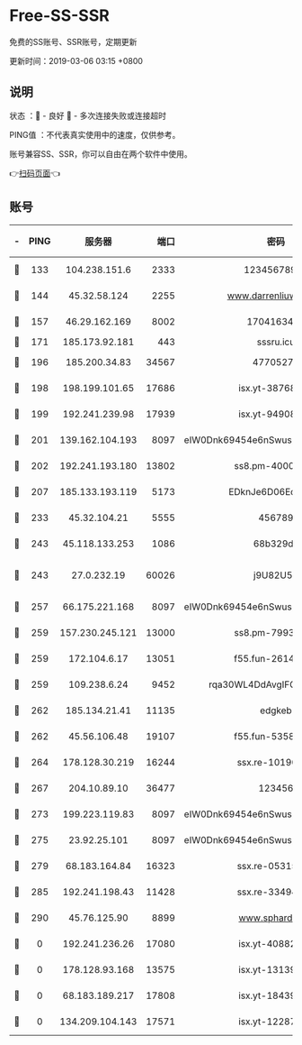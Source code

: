 # Free-SS-SSR

免费的SS账号、SSR账号，定期更新

更新时间：2019-03-06 03:15 +0800

## 说明

状态     ：🙂 - 良好 🙁 - 多次连接失败或连接超时

PING值   ：不代表真实使用中的速度，仅供参考。

账号兼容SS、SSR，你可以自由在两个软件中使用。

👉[扫码页面](https://liesauer.github.io/free-ss-ssr.github.io/)👈

## 账号

|-|PING|服务器|端口|密码|加密方式|区域|
|:----:|:----:|:-----:|-----:|:----:|:----:|:----:|
|🙂|133|104.238.151.6|2333|12345678900|aes-256-cfb|JP|
|🙂|144|45.32.58.124|2255|www.darrenliuwei.com|aes-256-cfb|JP|
|🙂|157|46.29.162.169|8002|1704163453|aes-256-cfb|RU|
|🙂|171|185.173.92.181|443|sssru.icu|rc4-md5|RU|
|🙂|196|185.200.34.83|34567|47705279|aes-256-cfb|US|
|🙂|198|198.199.101.65|17686|isx.yt-38768454|aes-256-cfb|US|
|🙂|199|192.241.239.98|17939|isx.yt-94908149|aes-256-cfb|US|
|🙂|201|139.162.104.193|8097|eIW0Dnk69454e6nSwuspv9DmS201tQ0D|aes-256-cfb|JP|
|🙂|202|192.241.193.180|13802|ss8.pm-40001184|aes-256-cfb|US|
|🙂|207|185.133.193.119|5173|EDknJe6D06EoWDaw|aes-256-cfb|US|
|🙂|233|45.32.104.21|5555|456789|aes-256-cfb|SG|
|🙂|243|45.118.133.253|1086|68b329da|aes-256-cfb|SG|
|🙂|243|27.0.232.19|60026|j9U82U53|xchacha20-ietf-poly1305|HK|
|🙂|257|66.175.221.168|8097|eIW0Dnk69454e6nSwuspv9DmS201tQ0D|aes-256-cfb|US|
|🙂|259|157.230.245.121|13000|ss8.pm-79933809|aes-256-cfb|SG|
|🙂|259|172.104.6.17|13051|f55.fun-26146872|aes-256-cfb|US|
|🙂|259|109.238.6.24|9452|rqa30WL4DdAvgIFG6Fs3znzTa|aes-256-cfb|FR|
|🙂|262|185.134.21.41|11135|edgkeb|aes-256-cfb|GB|
|🙂|262|45.56.106.48|19107|f55.fun-53586818|aes-256-cfb|US|
|🙂|264|178.128.30.219|16244|ssx.re-10190276|aes-256-cfb|SG|
|🙂|267|204.10.89.10|36477|123456|aes-256-cfb|US|
|🙂|273|199.223.119.83|8097|eIW0Dnk69454e6nSwuspv9DmS201tQ0D|aes-256-cfb|US|
|🙂|275|23.92.25.101|8097|eIW0Dnk69454e6nSwuspv9DmS201tQ0D|aes-256-cfb|US|
|🙂|279|68.183.164.84|16323|ssx.re-05315643|aes-256-cfb|US|
|🙂|285|192.241.198.43|11428|ssx.re-33494381|aes-256-cfb|US|
|🙂|290|45.76.125.90|8899|www.sphard.com|aes-256-cfb|JP|
|🙁|0|192.241.236.26|17080|isx.yt-40882343|aes-256-cfb|US|
|🙁|0|178.128.93.168|13575|isx.yt-13139523|aes-256-cfb|SG|
|🙁|0|68.183.189.217|17808|isx.yt-18439872|aes-256-cfb|SG|
|🙁|0|134.209.104.143|17571|isx.yt-12287887|aes-256-cfb|SG|
